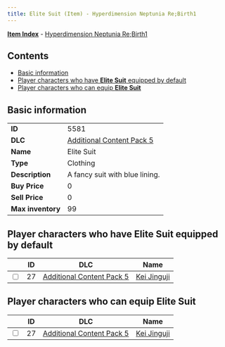 ```yaml
---
title: Elite Suit (Item) - Hyperdimension Neptunia Re;Birth1
---
```


[**Item Index**](/neptunia/rb1/item/index.html) - [Hyperdimension Neptunia Re;Birth1](/neptunia/rb1)

## Contents

- [Basic information](#basic-information)
- [Player characters who have **Elite Suit** equipped by default](#player-characters-who-have-elite-suit-equipped-by-default)
- [Player characters who can equip **Elite Suit**](#player-characters-who-can-equip-elite-suit)
## Basic information

|   |   |
| -- | -- |
| **ID** | 5581 |
| **DLC** | [Additional Content Pack 5](/neptunia/rb1/dlc/14-pack5.html) |
| **Name** | Elite Suit |
| **Type** | Clothing |
| **Description** | A fancy suit with blue lining. |
| **Buy Price** | 0 |
| **Sell Price** | 0 |
| **Max inventory** | 99 |


## Player characters who have **Elite Suit** equipped by default

|    | ID | DLC | Name |
| -- | -- | --- | ---- |
| <input type="checkbox" id="rb1-player-14-27" class="trackbox" /> | 27 | [Additional Content Pack 5](/neptunia/rb1/dlc/14-pack5.html) | [Kei Jinguji](/neptunia/rb1/player/14-27-kei-jinguji.html) |


## Player characters who can equip **Elite Suit**

|    | ID | DLC | Name |
| -- | -- | --- | ---- |
| <input type="checkbox" id="rb1-player-14-27" class="trackbox" /> | 27 | [Additional Content Pack 5](/neptunia/rb1/dlc/14-pack5.html) | [Kei Jinguji](/neptunia/rb1/player/14-27-kei-jinguji.html) |
